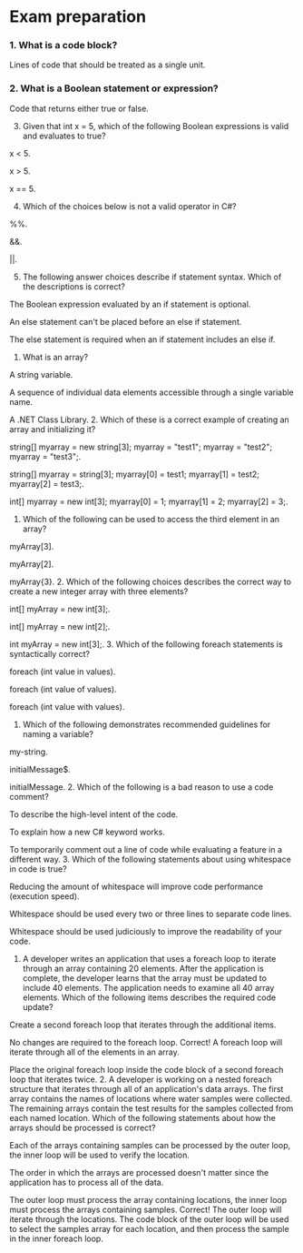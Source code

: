 # Exam preparation

### 1. What is a code block? 
Lines of code that should be treated as a single unit.

### 2. What is a Boolean statement or expression? 
Code that returns either true or false.

3. Given that int x = 5, which of the following Boolean expressions is valid and evaluates to true? 

x < 5.

x > 5.

x == 5.

4. Which of the choices below is not a valid operator in C#? 

%%.

&&.

||.

5. The following answer choices describe if statement syntax. Which of the descriptions is correct? 

The Boolean expression evaluated by an if statement is optional.

An else statement can't be placed before an else if statement.

The else statement is required when an if statement includes an else if.

1. What is an array? 

A string variable.

A sequence of individual data elements accessible through a single variable name.

A .NET Class Library.
2. Which of these is a correct example of creating an array and initializing it? 

string[] myarray = new string[3]; myarray = "test1"; myarray = "test2"; myarray = "test3";.

string[] myarray = string[3]; myarray[0] = test1; myarray[1] = test2; myarray[2] = test3;.

int[] myarray = new int[3]; myarray[0] = 1; myarray[1] = 2; myarray[2] = 3;.


1. Which of the following can be used to access the third element in an array? 

myArray[3].

myArray[2].

myArray{3}.
2. Which of the following choices describes the correct way to create a new integer array with three elements? 

int[] myArray = new int[3];.

int[] myArray = new int[2];.

int myArray = new int[3];.
3. Which of the following foreach statements is syntactically correct? 

foreach (int value in values).

foreach (int value of values).

foreach (int value with values).


1. Which of the following demonstrates recommended guidelines for naming a variable? 

my-string.

initialMessage$.

initialMessage.
2. Which of the following is a bad reason to use a code comment? 

To describe the high-level intent of the code.

To explain how a new C# keyword works.

To temporarily comment out a line of code while evaluating a feature in a different way.
3. Which of the following statements about using whitespace in code is true? 

Reducing the amount of whitespace will improve code performance (execution speed).

Whitespace should be used every two or three lines to separate code lines.

Whitespace should be used judiciously to improve the readability of your code.

1. A developer writes an application that uses a foreach loop to iterate through an array containing 20 elements. After the application is complete, the developer learns that the array must be updated to include 40 elements. The application needs to examine all 40 array elements. Which of the following items describes the required code update? 

Create a second foreach loop that iterates through the additional items.

No changes are required to the foreach loop.
Correct! A foreach loop will iterate through all of the elements in an array.


Place the original foreach loop inside the code block of a second foreach loop that iterates twice.
2. A developer is working on a nested foreach structure that iterates through all of an application's data arrays. The first array contains the names of locations where water samples were collected. The remaining arrays contain the test results for the samples collected from each named location. Which of the following statements about how the arrays should be processed is correct? 

Each of the arrays containing samples can be processed by the outer loop, the inner loop will be used to verify the location.

The order in which the arrays are processed doesn't matter since the application has to process all of the data.

The outer loop must process the array containing locations, the inner loop must process the arrays containing samples.
Correct! The outer loop will iterate through the locations. The code block of the outer loop will be used to select the samples array for each location, and then process the sample in the inner foreach loop.
